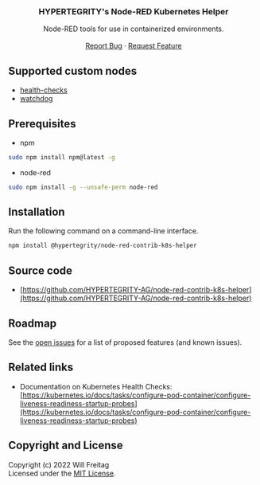 <br />
<p align="center">
    <h3 align="center">HYPERTEGRITY's Node-RED Kubernetes Helper</h3>
    <p align="center">
        Node-RED tools for use in containerized environments.
        <br />
        <br />
        <a href="https://github.com/HYPERTEGRITY-AG/node-red-contrib-k8s-helper/issues">Report Bug</a>
        ·
        <a href="https://github.com/HYPERTEGRITY-AG/node-red-contrib-k8s-helper/issues">Request Feature</a>
    </p>
</p>


## Supported custom nodes

-   [health-checks](docs/custom_nodes/health-checks.md)
-   [watchdog](docs/custom_nodes/watchdog.md)

## Prerequisites

- npm

```sh
sudo npm install npm@latest -g
```

- node-red

```sh
sudo npm install -g --unsafe-perm node-red
```

## Installation

Run the following command on a command-line interface.

```sh
npm install @hypertegrity/node-red-contrib-k8s-helper
```

## Source code

-   [https://github.com/HYPERTEGRITY-AG/node-red-contrib-k8s-helper](https://github.com/HYPERTEGRITY-AG/node-red-contrib-k8s-helper)

## Roadmap

See the [open issues](https://github.com/HYPERTEGRITY-AG/node-red-contrib-k8s-helper/issues) for a list of proposed features (and known issues).

## Related links

- Documentation on Kubernetes Health Checks: [https://kubernetes.io/docs/tasks/configure-pod-container/configure-liveness-readiness-startup-probes](https://kubernetes.io/docs/tasks/configure-pod-container/configure-liveness-readiness-startup-probes)


## Copyright and License

Copyright (c) 2022 Will Freitag<br>
Licensed under the [MIT License](./LICENSE).
